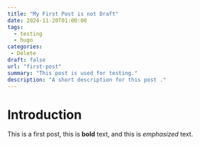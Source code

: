 ```yaml
---
title: "My First Post is not Draft"
date: 2024-11-20T01:00:00
tags:
  - testing
  - hugo
categories: 
 - Delete
draft: false
url: "first-post"
summary: "This post is used for testing."
description: "A short description for this post ."
---
```


# Introduction

This is a first post, this is **bold** text, and this is *emphasized* text.